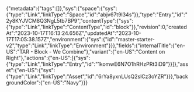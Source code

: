 {"metadata":{"tags":[]},"sys":{"space":{"sys":{"type":"Link","linkType":"Space","id":"abjv67t9l34s"}},"type":"Entry","id":"2y8KYJVCM8Q3NgL5tb7BP9","contentType":{"sys":{"type":"Link","linkType":"ContentType","id":"block"}},"revision":0,"createdAt":"2023-10-17T16:13:24.656Z","updatedAt":"2023-10-17T17:05:38.157Z","environment":{"sys":{"id":"master-starter-v2","type":"Link","linkType":"Environment"}}},"fields":{"internalTitle":{"en-US":"TAR - Block - We Combine"},"variant":{"en-US":"Content on Right"},"actions":{"en-US":[{"sys":{"type":"Link","linkType":"Entry","id":"1komwE6N7O1hRHzPRt3iD9"}}]},"asset":{"en-US":{"sys":{"type":"Link","linkType":"Asset","id":"6rYa8yxnLUsQ2slCz3oYZR"}}},"backgroundColor":{"en-US":"Navy"}}}